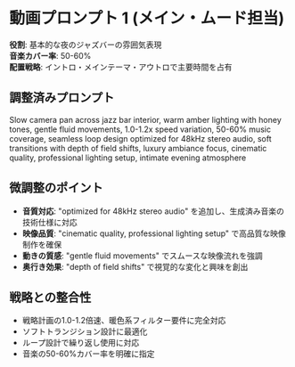 # 動画プロンプト 1 (メイン・ムード担当)

**役割**: 基本的な夜のジャズバーの雰囲気表現  
**音楽カバー率**: 50-60%  
**配置戦略**: イントロ・メインテーマ・アウトロで主要時間を占有

## 調整済みプロンプト

Slow camera pan across jazz bar interior, warm amber lighting with honey tones, gentle fluid movements, 1.0-1.2x speed variation, 50-60% music coverage, seamless loop design optimized for 48kHz stereo audio, soft transitions with depth of field shifts, luxury ambiance focus, cinematic quality, professional lighting setup, intimate evening atmosphere

## 微調整のポイント

- **音質対応**: "optimized for 48kHz stereo audio" を追加し、生成済み音楽の技術仕様に対応
- **映像品質**: "cinematic quality, professional lighting setup" で高品質な映像制作を確保
- **動きの質感**: "gentle fluid movements" でスムースな映像流れを強調
- **奥行き効果**: "depth of field shifts" で視覚的な変化と興味を創出

## 戦略との整合性

- 戦略計画の1.0-1.2倍速、暖色系フィルター要件に完全対応
- ソフトトランジション設計に最適化
- ループ設計で繰り返し使用に対応
- 音楽の50-60%カバー率を明確に指定